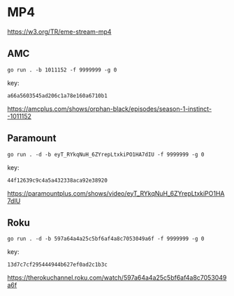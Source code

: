 # MP4

https://w3.org/TR/eme-stream-mp4

## AMC

~~~
go run . -b 1011152 -f 9999999 -g 0
~~~

key:

~~~
a66a5603545ad206c1a78e160a6710b1
~~~

https://amcplus.com/shows/orphan-black/episodes/season-1-instinct--1011152

## Paramount

~~~
go run . -d -b eyT_RYkqNuH_6ZYrepLtxkiPO1HA7dIU -f 9999999 -g 0
~~~

key:

~~~
44f12639c9c4a5a432338aca92e38920
~~~

<https://paramountplus.com/shows/video/eyT_RYkqNuH_6ZYrepLtxkiPO1HA7dIU>

## Roku

~~~
go run . -d -b 597a64a4a25c5bf6af4a8c7053049a6f -f 9999999 -g 0
~~~

key:

~~~
13d7c7cf295444944b627ef0ad2c1b3c
~~~

https://therokuchannel.roku.com/watch/597a64a4a25c5bf6af4a8c7053049a6f
